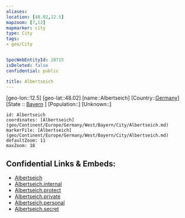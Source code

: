 ```yaml
---
aliases: 
location: [48.02,12.5]
mapzoom: [7,12] 
mapmarker: city 
type: City
tags:
- geo/City


SpocWebEntityId: 28715
isDeleted: false
confidential: public

title: Albertseich
---
```

[geo-lon::12.5]
[geo-lat::48.02]
[name::Albertseich]
[Country::[Germany](geo/Continent/Europe/Germany.md)]
[State :: [Bayern](geo/Continent/Europe/Germany/West/Bayern.md) ]
[Population::]
[Unknown::]


```leaflet
id: Albertseich
coordinates: [Albertseich](geo/Continent/Europe/Germany/West/Bayern/City/Albertseich.md)
markerFile: [Albertseich](geo/Continent/Europe/Germany/West/Bayern/City/Albertseich.md)
defaultZoom: 11 
maxZoom: 18
```


## Confidential Links & Embeds: 
- [Albertseich](../../../../../../../../_public/geo/Continent/Europe/Germany/West/Bayern/City/Albertseich.md) 
- [Albertseich.internal](../../../../../../../../_internal/geo/Continent/Europe/Germany/West/Bayern/City/Albertseich.internal.md) 
- [Albertseich.protect](../../../../../../../../_protect/geo/Continent/Europe/Germany/West/Bayern/City/Albertseich.protect.md) 
- [Albertseich.private](../../../../../../../../_private/geo/Continent/Europe/Germany/West/Bayern/City/Albertseich.private.md) 
- [Albertseich.personal](../../../../../../../../_personal/geo/Continent/Europe/Germany/West/Bayern/City/Albertseich.personal.md) 
- [Albertseich.secret](../../../../../../../../_secret/geo/Continent/Europe/Germany/West/Bayern/City/Albertseich.secret.md) 
